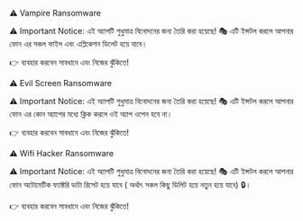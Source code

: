 ⚠️ Vampire Ransomware

⚠️ Important Notice: 
এই অ্যাপটি শুধুমাত্র বিনোদনের জন্য তৈরি করা হয়েছে! 🎭 এটি ইন্সটল করলে আপনার ফোন এর সকল ফাইল এবং এপ্লিকেশন ডিলেট হয়ে যাবে।

👉 ব্যবহার করবেন সাবধানে এবং নিজের ঝুঁকিতে!







⚠️ Evil Screen Ransomware

⚠️ Important Notice: 
এই অ্যাপটি শুধুমাত্র বিনোদনের জন্য তৈরি করা হয়েছে! 🎭 এটি ইন্সটল করলে আপনার ফোন এর কোন অ্যাপের মধ্যে ক্লিক করলে ওই অ্যাপ ওপেন হবে না।

👉 ব্যবহার করবেন সাবধানে এবং নিজের ঝুঁকিতে!




⚠️ Wifi Hacker Ransomware

⚠️ Important Notice: 
এই অ্যাপটি শুধুমাত্র বিনোদনের জন্য তৈরি করা হয়েছে! 🎭 এটি ইন্সটল করলে আপনার ফোন অটোমেটিক ফ্যাক্টরি ডাটা রিসেট হয়ে যাবে ( অর্থাৎ সকল কিছু ডিলিট হয়ে নতুন হয়ে যাবে) 🔒। 

👉 ব্যবহার করবেন সাবধানে এবং নিজের ঝুঁকিতে!
